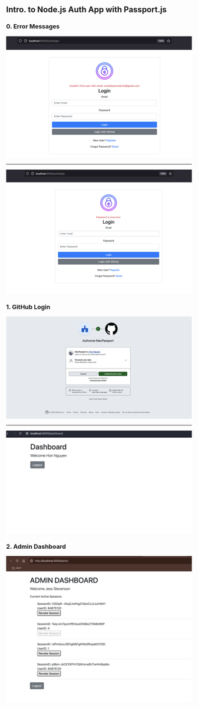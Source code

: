 ## Intro. to Node.js Auth App with Passport.js
### 0. Error Messages

![emaildoesnotexist](public/emaildoesnotexist.png)

<hr/>

![incorrectpassword](public/incorrectpassword.png)

### 1. GitHub Login
![githubUser](public/githubUser.png)

<hr/>

![githubdashboard](public/githubdashboard.png)


### 2. Admin Dashboard

![admin](public/admindashboard.png)